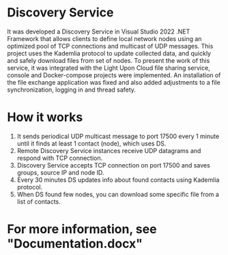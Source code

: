 Discovery Service
=================

It was developed a Discovery Service in Visual Studio 2022 .NET Framework that allows clients to define local network nodes using 
an optimized pool of TCP connections and multicast of UDP messages. This project uses the Kademlia protocol to update collected data, 
and quickly and safely download files from set of nodes.
To present the work of this service, it was integrated with the Light Upon Cloud file sharing service, console and Docker-compose 
projects were implemented. An installation of the file exchange application was fixed and also added adjustments to a file synchronization, 
logging in and thread safety.


How it works
============

1. It sends periodical UDP multicast message to port 17500 every 1 minute until it finds at least 1 contact (node), which uses DS.
2. Remote Discovery Service instances receive UDP datagrams and respond with TCP connection.
3. Discovery Service accepts TCP connection on port 17500 and saves groups, source IP and node ID.
4. Every 30 minutes DS updates info about found contacts using Kademlia protocol.
5. When DS found few nodes, you can download some specific file from a list of contacts.


For more information, see "Documentation.docx"
==============================================